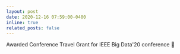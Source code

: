 ```yaml
---
layout: post
date: 2020-12-16 07:59:00-0400
inline: true
related_posts: false
---
```


Awarded Conference Travel Grant for IEEE Big Data'20 conference :pleading_face:
